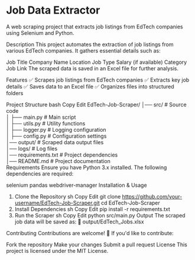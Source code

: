 # Job Data Extractor

A web scraping project that extracts job listings from EdTech companies using Selenium and Python.

Description
This project automates the extraction of job listings from various EdTech companies. It gathers essential details such as:

Job Title
Company Name
Location
Job Type
Salary (if available)
Category
Job Link
The scraped data is saved in an Excel file for further analysis.

Features
✅ Scrapes job listings from EdTech companies
✅ Extracts key job details
✅ Saves data to an Excel file
✅ Organizes files into structured folders

Project Structure
bash
Copy
Edit
EdTech-Job-Scraper/
│── src/               # Source code  
│   ├── main.py        # Main script  
│   ├── utils.py       # Utility functions  
│   ├── logger.py      # Logging configuration  
│   ├── config.py      # Configuration settings  
│── output/            # Scraped data output files  
│── logs/              # Log files  
│── requirements.txt   # Project dependencies  
│── README.md          # Project documentation  
Requirements
Ensure you have Python 3.x installed. The following dependencies are required:

selenium
pandas
webdriver-manager
Installation & Usage
1. Clone the Repository
sh
Copy
Edit
git clone https://github.com/your-username/EdTech-Job-Scraper.git
cd EdTech-Job-Scraper
2. Install Dependencies
sh
Copy
Edit
pip install -r requirements.txt
3. Run the Scraper
sh
Copy
Edit
python src/main.py
Output
The scraped job data will be saved as:
📁 output/EdTech_Jobs.xlsx

Contributing
Contributions are welcome! 🚀
If you'd like to contribute:

Fork the repository
Make your changes
Submit a pull request
License
This project is licensed under the MIT License.
